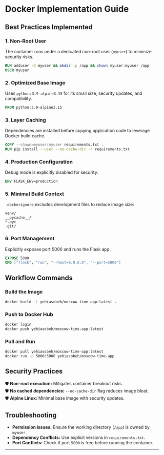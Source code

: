 # Docker Implementation Guide

## Best Practices Implemented

### 1. **Non-Root User**  
   The container runs under a dedicated non-root user (`myuser`) to minimize security risks.  
   ```dockerfile
   RUN adduser -D myuser && mkdir -p /app && chown myuser:myuser /app
   USER myuser
   ```

### 2. **Optimized Base Image**  
   Uses `python:3.9-alpine3.15` for its small size, security updates, and compatibility.
   ```dockerfile
   FROM python:3.9-alpine3.15
   ```

### 3. **Layer Caching**  
   Dependencies are installed before copying application code to leverage Docker build cache.
   ```dockerfile
   COPY --chown=myuser:myuser requirements.txt .
   RUN pip install --user --no-cache-dir -r requirements.txt
   ```

### 4. **Production Configuration**  
   Debug mode is explicitly disabled for security.
   ```dockerfile
   ENV FLASK_ENV=production
   ```

### 5. **Minimal Build Context**  
   `.dockerignore` excludes development files to reduce image size:
   ```
   venv/
   __pycache__/
   *.pyc
   .git/
   ```

### 6. **Port Management**  
   Explicitly exposes port 5000 and runs the Flask app.
   ```dockerfile
   EXPOSE 5000
   CMD ["flask", "run", "--host=0.0.0.0", "--port=5000"]
   ```

## Workflow Commands  

### **Build the Image**  
```bash
docker build -t yehiasobeh/moscow-time-app:latest .
```

### **Push to Docker Hub**  
```bash
docker login
docker push yehiasobeh/moscow-time-app:latest
```

### **Pull and Run**  
```bash
docker pull yehiasobeh/moscow-time-app:latest
docker run -p 5000:5000 yehiasobeh/moscow-time-app
```

## Security Practices  
🛡️ **Non-root execution:** Mitigates container breakout risks.  
🛡️ **No cached dependencies:** `--no-cache-dir` flag reduces image bloat.  
🛡️ **Alpine Linux:** Minimal base image with security updates.  

## Troubleshooting  

- **Permission Issues:** Ensure the working directory (`/app`) is owned by `myuser`.  
- **Dependency Conflicts:** Use explicit versions in `requirements.txt`.  
- **Port Conflicts:** Check if port `5000` is free before running the container.  

---


